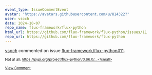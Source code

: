 ```yaml
---
event_type: IssueCommentEvent
avatar: "https://avatars.githubusercontent.com/u/814322?"
user: vsoch
date: 2024-10-07
repo_name: flux-framework/flux-python
html_url: https://github.com/flux-framework/flux-python/issues/11
repo_url: https://github.com/flux-framework/flux-python
---
```


<a href='https://github.com/vsoch' target='_blank'>vsoch</a> commented on issue <a href='https://github.com/flux-framework/flux-python/issues/11' target='_blank'>flux-framework/flux-python#11</a>.

<small>Not at all: https://pypi.org/project/flux-python/0.66.0/...</small>

<a href='https://github.com/flux-framework/flux-python/issues/11' target='_blank'>View Comment</a>